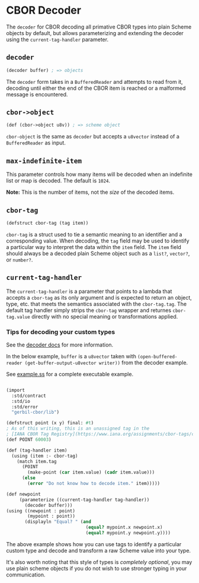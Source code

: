 # CBOR Decoder

The `decoder` for CBOR decoding all primative CBOR types into plain Scheme objects by
default, but allows parameterizing and extending the decoder using the
`current-tag-handler` parameter.


## `decoder`

```scheme
(decoder buffer) ; => objects
```

The `decoder` form takes in a `BufferedReader` and attempts to read from it, decoding
until either the end of the CBOR item is reached or a malformed message is encountered.

## `cbor->object`

```scheme
(def (cbor->object u8v)) ; => scheme object
```

`cbor-object` is the same as `decoder` but accepts a `u8vector` instead of a
`BufferedReader` as input.

## `max-indefinite-item`

This parameter controls how many items will be decoded when an indefinite list or map is
decoded. The default is `1024`.

**Note:** This is the number of items, not the *size* of the decoded items.

## `cbor-tag`

```scheme
(defstruct cbor-tag (tag item))
```

`cbor-tag` is a struct used to tie a semantic meaning to an identifier and a
corresponding value. When decoding, the `tag` field may be used to identify a particular
way to interpret the data within the `item` field. The `item` field should always be a
decoded plain Scheme object such as a `list?`, `vector?`, or `number?`.

## `current-tag-handler`

The `current-tag-handler` is a parameter that points to a lambda that accepts a
`cbor-tag` as its only argument and is expected to return an object, type, etc. that
meets the semantics associated with the `cbor-tag.tag`. The default tag handler simply
strips the `cbor-tag` wrapper and returnes `cbor-tag.value` directly with no special
meaning or transformations applied.

### Tips for decoding your custom types

See the [decoder docs](decoder.md) for more information.

In the below example, `buffer` is a `u8vector` taken with
`(open-buffered-reader (get-buffer-output-u8vector writer))`
from the decoder example.

See [example.ss](example.ss) for a complete executable example.

```scheme

(import
  :std/contract
  :std/io
  :std/error
  "gerbil-cbor/lib")

(defstruct point (x y) final: #t)
; As of this writing, this is an unassigned tag in the
; [IANA CBOR Tag Registry](https://www.iana.org/assignments/cbor-tags/cbor-tags.xhtml)
(def POINT 60003)

(def (tag-handler item)
  (using (item :- cbor-tag)
    (match item.tag
      (POINT
        (make-point (car item.value) (cadr item.value)))
      (else
        (error "Do not know how to decode item." item)))))

(def newpoint
     (parameterize ((current-tag-handler tag-handler))
       (decoder buffer)))
(using ((newpoint : point)
        (mypoint : point))
       (displayln "Equal? " (and
                              (equal? mypoint.x newpoint.x)
                              (equal? mypoint.y newpoint.y))))
```

The above example shows how you can use tags to identify a particular custom type and
decode and transform a raw Scheme value into your type.

It's also worth noting that this style of types is *completely optional*, you may use
plain scheme objects if you do not wish to use stronger typing in your communication.
